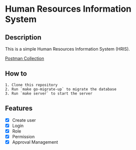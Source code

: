# Human Resources Information System

## Description
This is a simple Human Resources Information System (HRIS).

[Postman Collection](https://documenter.getpostman.com/view/23207346/2sA3duEsLN)

## How to
```plaintext
1. Clone this repository
2. Run `make go-migrate-up` to migrate the database
3. Run `make server` to start the server
```

## Features
- [x] Create user
- [x] Login
- [x] Role
- [x] Permission
- [x] Approval Management
